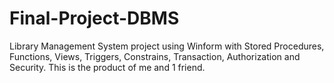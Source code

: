 # Final-Project-DBMS
Library Management System project using Winform with Stored Procedures, Functions, Views, Triggers, Constrains, Transaction, Authorization and Security. This is the product of me and 1 friend.
